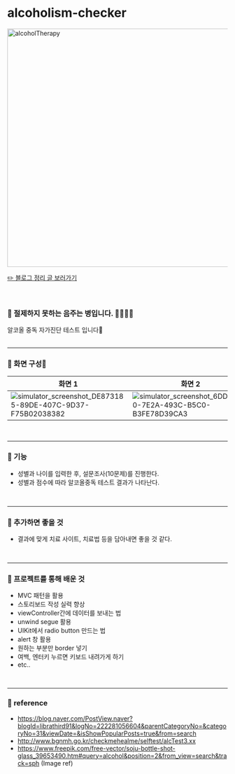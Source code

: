 # alcoholism-checker
<img width="544" alt="alcoholTherapy" src="https://github.com/hyung6370/my-memo-app/assets/81064963/45dda311-e715-4ca2-b75a-255152f99a9c">

<br />

[✏️ 블로그 정리 글 보러가기](https://www.notion.so/hyung6370/For-Alcoholics-eff166b1b7fc43b9bfcda01eb1026a8c?pvs=4)

<br />

### 🥃 절제하지 못하는 음주는 병입니다. 🙅🏻‍♂️❌
알코올 중독 자가진단 테스트 입니다🩵
<br /><br /><hr />

### 📌 화면 구성📱
|화면 1|화면 2|화면 3|화면 4|
|---|---|---|---|
|![simulator_screenshot_DE873185-89DE-407C-9D37-F75B02038382](https://github.com/hyung6370/my-memo-app/assets/81064963/da5cfefb-46c4-487f-80cc-c033e34690a7)|![simulator_screenshot_6DD64D70-7E2A-493C-B5C0-B3FE78D39CA3](https://github.com/hyung6370/my-memo-app/assets/81064963/a081bbb4-81df-48be-b0cf-64e65894196b)|![simulator_screenshot_CE727432-894C-4C9C-8FD7-F8D362553C1F](https://github.com/hyung6370/my-memo-app/assets/81064963/fb38f744-d8a4-4648-8284-bfae09b6c254)|![simulator_screenshot_CA8AF9AE-E62A-4C98-B1D0-E9ABC59D0483](https://github.com/hyung6370/my-memo-app/assets/81064963/cf4fee82-e418-4f77-a6e9-7ee0f59c0505)|

<br /><hr />

### 📌 기능
- 성별과 나이를 입력한 후, 설문조사(10문제)를 진행한다.
- 성별과 점수에 따라 알코올중독 테스트 결과가 나타난다.

<br /><hr />

### 📌 추가하면 좋을 것
- 결과에 맞게 치료 사이트, 치료법 등을 담아내면 좋을 것 같다.

<br /><hr />

### 📌 프로젝트를 통해 배운 것
- MVC 패턴을 활용
- 스토리보드 작성 실력 향상
- viewController간에 데이터를 보내는 법
- unwind segue 활용
- UIKit에서 radio button 만드는 법
- alert 창 활용
- 원하는 부분만 border 넣기
- 여백, 엔터키 누르면 키보드 내려가게 하기
- etc..

<br /><hr />

### 📌 reference
- https://blog.naver.com/PostView.naver?blogId=librathird91&logNo=222281056604&parentCategoryNo=&categoryNo=31&viewDate=&isShowPopularPosts=true&from=search
- http://www.bgnmh.go.kr/checkmehealme/selftest/alcTest3.xx
- https://www.freepik.com/free-vector/soju-bottle-shot-glass_39653490.htm#query=alcohol&position=2&from_view=search&track=sph (Image ref)
